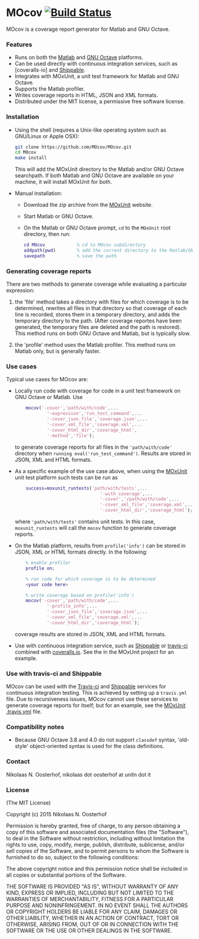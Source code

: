 # MOcov [![Build Status](https://travis-ci.org/MOcov/MOcov.svg?branch=master)](https://travis-ci.org/MOcov/MOcov)

MOcov is a coverage report generator for Matlab and GNU Octave.

### Features

- Runs on both the [Matlab] and [GNU Octave] platforms.
- Can be used directly with continuous integration services, such as [coveralls-io] and [Shippable].
- Integrates with MOxUnit, a unit test framework for Matlab and GNU Octave.
- Supports the Matlab profiler.
- Writes coverage reports in HTML, JSON and XML formats.
- Distributed under the MIT license, a permissive free software license.


### Installation

- Using the shell (requires a Unix-like operating system such as GNU/Linux or Apple OSX):

    ```bash
    git clone https://github.com/MOcov/MOcov.git
    cd MOcov
    make install
    ```
    This will add the MOxUnit directory to the Matlab and/or GNU Octave searchpath. If both Matlab and GNU Octave are available on your machine, it will install MOxUnit for both.

- Manual installation:

    + Download the zip archive from the [MOxUnit] website.
    + Start Matlab or GNU Octave.
    + On the Matlab or GNU Octave prompt, `cd` to the `MOxUnit` root directory, then run:
    
        ```matlab
        cd MOcov            % cd to MOcov subdirectory
        addpath(pwd)        % add the current directory to the Matlab/GNU Octave path
        savepath            % save the path
        ```

### Generating coverage reports

There are two methods to generate coverage while evaluating a particular expression:

1) the 'file' method takes a directory with files for which coverage is to be determined, rewrites all files in that directory so that coverage of each line is recorded, stores them in a temporary directory, and adds the temporary directory to the path. (After coverage reportes have been generated, the temporary files are deleted and the path is restored). This method runs on both GNU Octave and Matlab, but is typically slow.

2) the 'profile' method uses the Matlab profiler. This method runs on Matlab only, but is generally faster.

### Use cases

Typical use cases for MOcov are:

-   Locally run code with coverage for code in a unit test framework on GNU Octave or Matlab. Use

    ```matlab    
        mocov('-cover','path/with/code',...
                '-expression','run_test_command',...
                '-cover_json_file','coverage.json',...
                '-cover_xml_file','coverage.xml',...
                '-cover_html_dir','coverage_html',
                '-method','file');
    ```

    to generate coverage reports for all files in the `'path/with/code'` directory when `running eval('run_test_command')`. Results are stored in JSON, XML and HTML formats.

-   As a specific example of the use case above, when using the [MOxUnit] unit test platform such tests can be run as

    ```matlab
        success=moxunit_runtests('path/with/tests',...
                                    '-with_coverage',...
                                    '-cover','/path/with/code',...
                                    '-cover_xml_file','coverage.xml',...
                                    '-cover_html_dir','coverage_html');
    ```

    where `'path/with/tests'` contains unit tests. In this case, `moxunit_runtests` will call the `mocov` function to generate coverage reports.

-   On the Matlab platform, results from `profile('info')` can be stored in JSON, XML or HTML formats directly. In the following:

    ```matlab
        % enable profiler
        profile on;

        % run code for which coverage is to be determined
        <your code here>

        % write coverage based on profile('info')
        mocov('-cover','path/with/code',...
                '-profile_info',...
                '-cover_json_file','coverage.json',...
                '-cover_xml_file','coverage.xml',...
                '-cover_html_dir','coverage_html');
    ```

    coverage results are stored in JSON, XML and HTML formats.

-   Use with continuous integration service, such as [Shippable] or [travis-ci] combined with [coveralls.io]. See the  in the MOxUnit project for an example.


### Use with travis-ci and Shippable
MOcov can be used with the [Travis-ci] and [Shippable] services for continuous integration testing. This is achieved by setting up a `travis.yml` file. Due to recursiveness issues, MOcov cannot use these services to generate coverage reports for itself; but for an example, see the [MOxUnit .travis.yml] file.

### Compatibility notes
- Because GNU Octave 3.8 and 4.0 do not support `classdef` syntax, 'old-style' object-oriented syntax is used for the class definitions. 


### Contact
Nikolaas N. Oosterhof, nikolaas dot oosterhof at unitn dot it


### License

(The MIT License)

Copyright (c) 2015 Nikolaas N. Oosterhof

Permission is hereby granted, free of charge, to any person obtaining
a copy of this software and associated documentation files (the
"Software"), to deal in the Software without restriction,
including without limitation the rights to use, copy, modify, merge,
publish, distribute, sublicense, and/or sell copies of the Software,
and to permit persons to whom the Software is furnished to do so,
subject to the following conditions:

The above copyright notice and this permission notice shall be
included in all copies or substantial portions of the Software.

THE SOFTWARE IS PROVIDED "AS IS", WITHOUT WARRANTY OF ANY KIND,
EXPRESS OR IMPLIED, INCLUDING BUT NOT LIMITED TO THE WARRANTIES OF
MERCHANTABILITY, FITNESS FOR A PARTICULAR PURPOSE AND NONINFRINGEMENT.
IN NO EVENT SHALL THE AUTHORS OR COPYRIGHT HOLDERS BE LIABLE FOR ANY
CLAIM, DAMAGES OR OTHER LIABILITY, WHETHER IN AN ACTION OF CONTRACT,
TORT OR OTHERWISE, ARISING FROM, OUT OF OR IN CONNECTION WITH THE
SOFTWARE OR THE USE OR OTHER DEALINGS IN THE SOFTWARE.



[GNU Octave]: http://www.gnu.org/software/octave/
[Matlab]: http://www.mathworks.com/products/matlab/
[MOxUnit]: https://github.com/MOxUnit/MOxUnit
[MOxUnit .travis.yml]: https://github.com/MOxUnit/MOxUnit/blob/master/.travis.yml
[Travis-ci]: https://travis-ci.org
[coveralls.io]: https://coveralls.io/
[travis.yml configuration file]: https://docs.travis-ci.com/user/customizing-the-build/
[Shippable]: https://shippable.com


